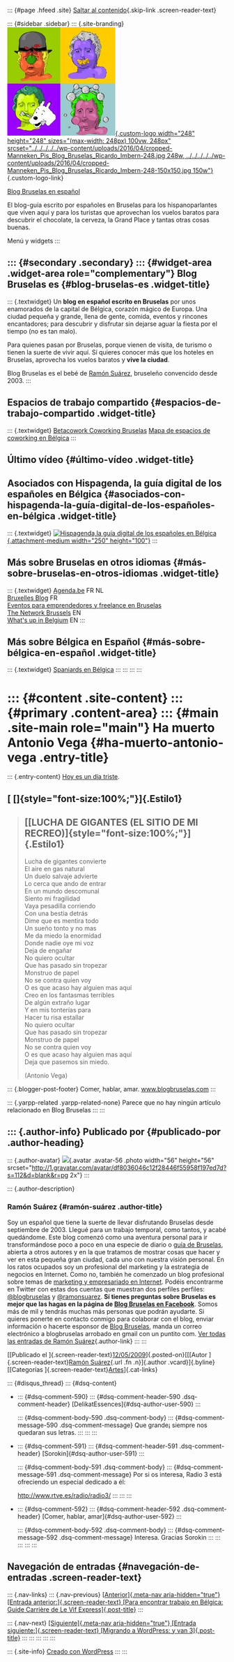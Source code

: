 ::: {#page .hfeed .site}
[Saltar al
contenido](../../../../../index.html?p=328#content){.skip-link
.screen-reader-text}

::: {#sidebar .sidebar}
::: {.site-branding}
[![](../../../../../wp-content/uploads/2016/04/cropped-Manneken_Pis_Blog_Bruselas_Ricardo_Imbern-248.jpg){.custom-logo
width="248" height="248" sizes="(max-width: 248px) 100vw, 248px"
srcset="../../../../../wp-content/uploads/2016/04/cropped-Manneken_Pis_Blog_Bruselas_Ricardo_Imbern-248.jpg 248w, ../../../../../wp-content/uploads/2016/04/cropped-Manneken_Pis_Blog_Bruselas_Ricardo_Imbern-248-150x150.jpg 150w"}](../../../../../index.html){.custom-logo-link}

[Blog Bruselas en español](../../../../../index.html)

El blog-guía escrito por españoles en Bruselas para los hispanoparlantes
que viven aquí y para los turistas que aprovechan los vuelos baratos
para descubrir el chocolate, la cerveza, la Grand Place y tantas otras
cosas buenas.

Menú y widgets
:::

::: {#secondary .secondary}
::: {#widget-area .widget-area role="complementary"}
Blog Bruselas es {#blog-bruselas-es .widget-title}
----------------

::: {.textwidget}
Un **blog en español escrito en Bruselas** por unos enamorados de la
capital de Bélgica, corazón mágico de Europa. Una ciudad pequeña y
grande, llena de gente, comida, eventos y rincones encantadores; para
descubrir y disfrutar sin dejarse aguar la fiesta por el tiempo (no es
tan malo).

Para quienes pasan por Bruselas, porque vienen de visita, de turismo o
tienen la suerte de vivir aquí. Sí quieres conocer más que los hoteles
en Bruselas, aprovecha los vuelos baratos y **vive la ciudad**.

Blog Bruselas es el bebé de [Ramón Suárez](http://www.ramonsuarez.com),
bruseleño convencido desde 2003.
:::

Espacios de trabajo compartido {#espacios-de-trabajo-compartido .widget-title}
------------------------------

::: {.textwidget}
[Betacowork Coworking Bruselas](http://www.betacowork.com) [Mapa de
espacios de coworking en Bélgica](http://coworkingbelgium.com)
:::

Último vídeo {#último-vídeo .widget-title}
------------

Asociados con Hispagenda, la guía digital de los españoles en Bélgica {#asociados-con-hispagenda-la-guía-digital-de-los-españoles-en-bélgica .widget-title}
---------------------------------------------------------------------

::: {.textwidget}
[![Hispagenda,la guía digital de los españoles en
Bélgica](../../../../../wp-content/uploads/2010/04/Hispagenda-250px.gif "Hispagenda, la guía digital de los españoles en Bélgica"){.attachment-medium
width="250" height="100"}](http://www.hispagenda.com)
:::

Más sobre Bruselas en otros idiomas {#más-sobre-bruselas-en-otros-idiomas .widget-title}
-----------------------------------

::: {.textwidget}
[Agenda.be](http://www.agenda.be) FR NL\
[Bruxelles Blog](http://www.bxlblog.be/) FR\
[Eventos para emprendedores y freelance en
Bruselas](http://www.betacowork.com/events/)\
[The Network
Brussels](http://groups.yahoo.com/group/TheNetworkBrussels/) EN\
[What\'s up in Belgium](http://www.whatsupin.be/) EN
:::

Más sobre Bélgica en Español {#más-sobre-bélgica-en-español .widget-title}
----------------------------

::: {.textwidget}
[Spaniards en Bélgica](http://www.spaniards.es/paises/belgica)
:::
:::
:::
:::

::: {#content .site-content}
::: {#primary .content-area}
::: {#main .site-main role="main"}
Ha muerto Antonio Vega {#ha-muerto-antonio-vega .entry-title}
======================

::: {.entry-content}
[Hoy es un día
triste](http://www.elpais.com/articulo/cultura/Fallece/musico/Antonio/Vega/51/anos/elpepucul/20090512elpepucul_3/Tes).

**[ []{style="font-size:100%;"}]{.Estilo1}**
--------------------------------------------

> **[[LUCHA DE GIGANTES (EL SITIO DE MI RECREO)]{style="font-size:100%;"}]{.Estilo1}**
> ------------------------------------------------------------------------------------
>
> Lucha de gigantes convierte\
> El aire en gas natural\
> Un duelo salvaje advierte\
> Lo cerca que ando de entrar\
> En un mundo descomunal\
> Siento mi fragilidad\
> Vaya pesadilla corriendo\
> Con una bestia detrás\
> Dime que es mentira todo\
> Un sueño tonto y no mas\
> Me da miedo la enormidad\
> Donde nadie oye mi voz\
> Deja de engañar\
> No quiero ocultar\
> Que has pasado sin tropezar\
> Monstruo de papel\
> No se contra quien voy\
> O es que acaso hay alguien mas aquí\
> Creo en los fantasmas terribles\
> De algún extraño lugar\
> Y en mis tonterías para\
> Hacer tu risa estallar\
> No quiero ocultar\
> Que has pasado sin tropezar\
> Monstruo de papel\
> No se contra quien voy\
> O es que acaso hay alguien mas aquí\
> Deja que pasemos sin miedo.
>
> (Antonio Vega)

::: {.blogger-post-footer}
Comer, hablar, amar. www.blogbruselas.com
:::

::: {.yarpp-related .yarpp-related-none}
Parece que no hay ningún artículo relacionado en Blog Bruselas
:::
:::

::: {.author-info}
Publicado por {#publicado-por .author-heading}
-------------

::: {.author-avatar}
![](http://1.gravatar.com/avatar/df8036046c12f28446f55958f197ed7d?s=56&d=blank&r=pg){.avatar
.avatar-56 .photo width="56" height="56"
srcset="http://1.gravatar.com/avatar/df8036046c12f28446f55958f197ed7d?s=112&d=blank&r=pg 2x"}
:::

::: {.author-description}
### Ramón Suárez {#ramón-suárez .author-title}

Soy un español que tiene la suerte de llevar disfrutando Bruselas desde
septiembre de 2003. Llegué para un trabajo temporal, como tantos, y
acabé quedándome. Este blog comenzó como una aventura personal para ir
transformándose poco a poco en una especie de diario o [guía de
Bruselas](../../../../../index.html), abierta a otros autores y en la
que tratamos de mostrar cosas que hacer y ver en esta pequeña gran
ciudad, cada uno con nuestra visión personal. En los ratos ocupados soy
un profesional del marketing y la estrategia de negocios en Internet.
Como no, también he comenzado un blog profesional sobre temas de
[marketing y empresariado en Internet](http://ramonsuarez.com). Podéis
encontrarme en Twitter con estas dos cuentas que muestran dos perfiles
perfiles: [\@blogbruselas](http://twitter.com/blogbruselas) y
[\@ramonsuarez](http://twitter.com/ramonsuarez). **Sí tienes preguntas
sobre Bruselas es mejor que las hagas en la página de [Blog Bruselas en
Facebook](http://www.facebook.com/blogbruselas)**. Somos más de mil y
tendrás muchas más personas que podrán ayudarte. Si quieres ponerte en
contacto conmigo para colaborar con el blog, enviar información o
hacerte esponsor de [Blog Bruselas](../../../../../index.html), manda un
correo electrónico a blogbruselas arrobado en gmail con un puntito com.
[Ver todas las entradas de Ramón
Suárez](../../../../2010/04/30/index.html?author=2){.author-link}
:::
:::

[[Publicado el
]{.screen-reader-text}[12/05/2009](../../../../../index.html?p=328)]{.posted-on}[[[Autor
]{.screen-reader-text}[Ramón
Suárez](../../../../2010/04/30/index.html?author=2){.url .fn
.n}]{.author .vcard}]{.byline}[[Categorías
]{.screen-reader-text}[Artes](../../../../category/artes/index.html)]{.cat-links}

::: {#disqus_thread}
::: {#dsq-content}
-   ::: {#dsq-comment-590}
    ::: {#dsq-comment-header-590 .dsq-comment-header}
    [DelikatEssences]{#dsq-author-user-590}
    :::

    ::: {#dsq-comment-body-590 .dsq-comment-body}
    ::: {#dsq-comment-message-590 .dsq-comment-message}
    Que grande¡ siempre nos quedaran sus letras.
    :::
    :::
    :::

-   ::: {#dsq-comment-591}
    ::: {#dsq-comment-header-591 .dsq-comment-header}
    [Sorokin]{#dsq-author-user-591}
    :::

    ::: {#dsq-comment-body-591 .dsq-comment-body}
    ::: {#dsq-comment-message-591 .dsq-comment-message}
    Por si os interesa, Radio 3 está ofreciendo un especial dedicado a
    él:

    <http://www.rtve.es/radio/radio3/>
    :::
    :::
    :::

-   ::: {#dsq-comment-592}
    ::: {#dsq-comment-header-592 .dsq-comment-header}
    [Comer, hablar, amar]{#dsq-author-user-592}
    :::

    ::: {#dsq-comment-body-592 .dsq-comment-body}
    ::: {#dsq-comment-message-592 .dsq-comment-message}
    Interesa. Gracias Sorokin
    :::
    :::
    :::
:::
:::

Navegación de entradas {#navegación-de-entradas .screen-reader-text}
----------------------

::: {.nav-links}
::: {.nav-previous}
[[Anterior]{.meta-nav aria-hidden="true"} [Entrada
anterior:]{.screen-reader-text} [Para encontrar trabajo en Bélgica:
Guide Carrière de Le Vif
Express]{.post-title}](../../../../../index.html?p=327)
:::

::: {.nav-next}
[[Siguiente]{.meta-nav aria-hidden="true"} [Entrada
siguiente:]{.screen-reader-text} [Migrando a WordPress: y van
3]{.post-title}](../../../../../index.html?p=329)
:::
:::
:::
:::
:::

::: {.site-info}
[Creado con WordPress](https://es.wordpress.org/)
:::
:::
